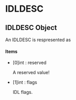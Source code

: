 # IDLDESC

## IDLDESC Object



An IDLDESC is respresented as

#### Items


  - \[0\]int : reserved

    A reserved value\!

  - \[1\]int : flags

    IDL flags\.